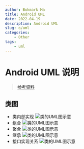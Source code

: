 ```yaml
---
author: Bokmark Ma
title: Android UML
date: 2022-04-19
description: Android UML
slug: o/uml
categories:
    - Other
tags:
    - uml
---
```


# Android UML 说明
> [参考资料](http://www.uml.org.cn/oobject/201211231.asp)

## 类图 
- 类内部实现
![类的UML图示意](http://www.uml.org.cn/oobject/images/2012112311.jpg)
- 组合 
![类的UML图示意](http://www.uml.org.cn/oobject/images/20121123110.jpg)
- 聚合
![类的UML图示意](http://www.uml.org.cn/oobject/images/2012112319.jpg)
- 继承
![类的UML图示意](http://www.uml.org.cn/oobject/images/20121123112.jpg)
- 接口实现关系
![类的UML图示意](http://www.uml.org.cn/oobject/images/20121123114.jpg)